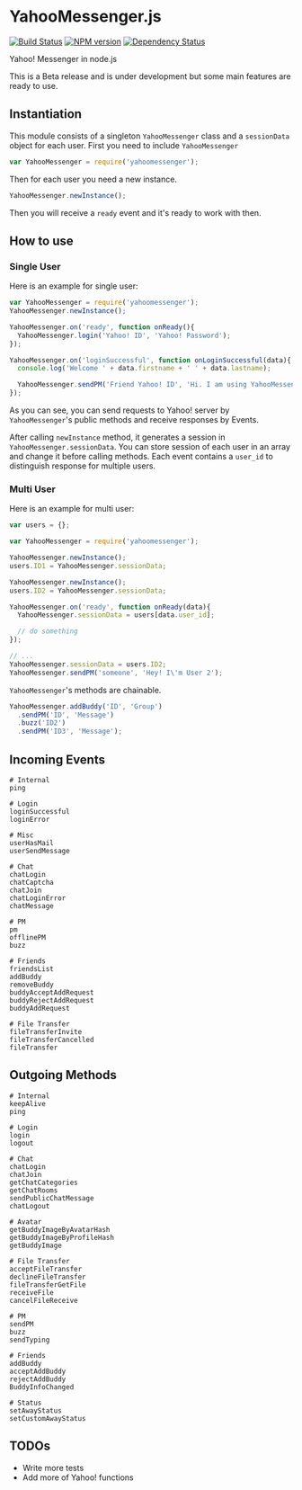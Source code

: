 YahooMessenger.js
=================

[![Build Status](https://travis-ci.org/masihyeganeh/yahoomessenger-js.png)](https://travis-ci.org/masihyeganeh/yahoomessenger-js)
[![NPM version](https://badge.fury.io/js/yahoomessenger.png)](http://npmjs.org/package/yahoomessenger)
[![Dependency Status](https://gemnasium.com/masihyeganeh/yahoomessenger-js.png)](https://gemnasium.com/masihyeganeh/yahoomessenger-js)

Yahoo! Messenger in node.js

This is a Beta release and is under development but some main features are ready to use.

Instantiation
-------------

This module consists of a singleton `YahooMessenger` class and a `sessionData` object for each user.
First you need to include `YahooMessenger`

``` javascript
var YahooMessenger = require('yahoomessenger');
```

Then for each user you need a new instance.

``` javascript
YahooMessenger.newInstance();
```
Then you will receive a `ready` event and it's ready to work with then.

How to use
----------

### Single User

Here is an example for single user:
``` javascript
var YahooMessenger = require('yahoomessenger');
YahooMessenger.newInstance();

YahooMessenger.on('ready', function onReady(){
  YahooMessenger.login('Yahoo! ID', 'Yahoo! Password');
});

YahooMessenger.on('loginSuccessful', function onLoginSuccessful(data){
  console.log('Welcome ' + data.firstname + ' ' + data.lastname);

  YahooMessenger.sendPM('Friend Yahoo! ID', 'Hi. I am using YahooMessenger.js, It\'s cool!');
});
```

As you can see, you can send requests to Yahoo! server by `YahooMessenger`'s public methods
and receive responses by Events.

After calling `newInstance` method, it generates a session in `YahooMessenger.sessionData`.
You can store session of each user in an array and change it before calling methods.
Each event contains a `user_id` to distinguish response for multiple users.

### Multi User

Here is an example for multi user:
``` javascript
var users = {};

var YahooMessenger = require('yahoomessenger');

YahooMessenger.newInstance();
users.ID1 = YahooMessenger.sessionData;

YahooMessenger.newInstance();
users.ID2 = YahooMessenger.sessionData;

YahooMessenger.on('ready', function onReady(data){
  YahooMessenger.sessionData = users[data.user_id];

  // do something
});

// ...
YahooMessenger.sessionData = users.ID2;
YahooMessenger.sendPM('someone', 'Hey! I\'m User 2');

```

`YahooMessenger`'s methods are chainable.
``` javascript
YahooMessenger.addBuddy('ID', 'Group')
  .sendPM('ID', 'Message')
  .buzz('ID2')
  .sendPM('ID3', 'Message');
```

Incoming Events
---------------
```
# Internal
ping

# Login
loginSuccessful
loginError

# Misc
userHasMail
userSendMessage

# Chat
chatLogin
chatCaptcha
chatJoin
chatLoginError
chatMessage

# PM
pm
offlinePM
buzz

# Friends
friendsList
addBuddy
removeBuddy
buddyAcceptAddRequest
buddyRejectAddRequest
buddyAddRequest

# File Transfer
fileTransferInvite
fileTransferCancelled
fileTransfer
```

Outgoing Methods
----------------
```
# Internal
keepAlive
ping

# Login
login
logout

# Chat
chatLogin
chatJoin
getChatCategories
getChatRooms
sendPublicChatMessage
chatLogout

# Avatar
getBuddyImageByAvatarHash
getBuddyImageByProfileHash
getBuddyImage

# File Transfer
acceptFileTransfer
declineFileTransfer
fileTransferGetFile
receiveFile
cancelFileReceive

# PM
sendPM
buzz
sendTyping

# Friends
addBuddy
acceptAddBuddy
rejectAddBuddy
BuddyInfoChanged

# Status
setAwayStatus
setCustomAwayStatus
```

TODOs
-----

* Write more tests
* Add more of Yahoo! functions
